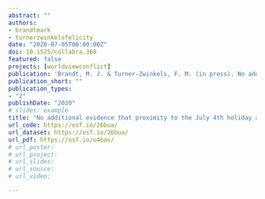 ```yaml
---
abstract: ""
authors:
- brandtmark
- turnerzwinkelsfelicity
date: "2020-07-05T00:00:00Z"
doi: 10.1525/collabra.368
featured: false
projects: [worldviewconflict]
publication: 'Brandt, M. J. & Turner-Zwinkels, F. M. (in press). No additional evidence that proximity to the July 4th holiday affects affective polarization. *Collabra: Psychology*, 6, 39'
publication_short: ""
publication_types:
- "2"
publishDate: "2020"
# slides: example
title: "No additional evidence that proximity to the July 4th holiday affects affective polarization. Collabra: Psychology"
url_code: https://osf.io/26bua/
url_dataset: https://osf.io/26bua/
url_pdf: https://osf.io/u4bas/
# url_poster:
# url_project:
# url_slides:
# url_source:
# url_video:

---
```

